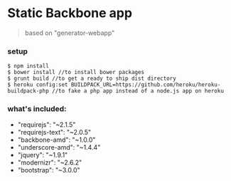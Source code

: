 Static Backbone app
===================

> based on "generator-webapp"

### setup
```
$ npm install
$ bower install //to install bower packages
$ grunt build //to get a ready to ship dist directory
$ heroku config:set BUILDPACK_URL=https://github.com/heroku/heroku-buildpack-php //to fake a php app instead of a node.js app on heroku
```

### what's included:

- "requirejs": "~2.1.5"
- "requirejs-text": "~2.0.5"
- "backbone-amd": "~1.0.0"
- "underscore-amd": "~1.4.4"
- "jquery": "~1.9.1"
- "modernizr": "~2.6.2"
- "bootstrap": "~3.0.0"
